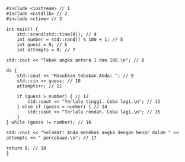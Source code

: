     #include <iostream> // 1
    #include <cstdlib> // 2
    #include <ctime> // 3

    int main() {
        std::srand(std::time(0)); // 4
        int number = std::rand() % 100 + 1; // 5
        int guess = 0; // 6
        int attempts = 0; // 7

    std::cout << "Tebak angka antara 1 dan 100.\n"; // 8

    do {
        std::cout << "Masukkan tebakan Anda: "; // 9
        std::cin >> guess; // 10
        attempts++; // 11

        if (guess > number) { // 12
            std::cout << "Terlalu tinggi. Coba lagi.\n"; // 13
        } else if (guess < number) { // 14
            std::cout << "Terlalu rendah. Coba lagi.\n"; // 15
        }
    } while (guess != number); // 16

    std::cout << "Selamat! Anda menebak angka dengan benar dalam " << attempts << " percobaan.\n"; // 17

    return 0; // 18
    }
